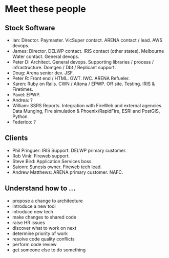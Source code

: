 # Meet these people

## Stock Software

* Ian: Director. Paymaster. VicSuper contact. ARENA contact / lead. AWS devops.
* James: Director. DELWP contact. IRIS contact (other states). Melbourne Water contact. General devops.
* Peter D: Architect. General devops. Supporting libraries / process / infrastructure. Domgen / Dbt / Replicant support.
* Doug: Arena senior dev. JSF.
* Peter R: Front end / HTML. GWT. IWC. ARENA Refueler.
* Karen: Ruby on Rails. CWN / Altona / EPWP. Off site. Testing. IRIS & Firetimes.
* Pavel: EPWP.
* Andrea: ?
* William: SSRS Reports. Integration with FireWeb and external agencies. Data Munging, Fire simulation & Phoenix/RapidFire, ESRI and PostGIS, Python.
* Federico: ?

## Clients

* Phil Pringuer: IRIS Support. DELWP primary customer.
* Rob Vink: Fireweb support.
* Steve Bird: Application Services boss.
* Saionn: Sunesis owner. Fireweb tech lead.
* Andrew Matthews: ARENA primary customer. NAFC.

## Understand how to ...

* propose a change to architecture
* introduce a new tool
* introduce new tech
* make changes to shared code
* raise HR issues
* discover what to work on next
* determine priority of work
* resolve code quality conflicts
* perform code review
* get someone else to do something
